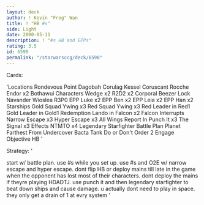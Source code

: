 ```yaml
---
layout: deck
author: ! Kevin "Frog" Wan
title: ! "HB #s"
side: Light
date: 2000-05-11
description: ! "#s HB and EPPs"
rating: 3.5
id: 6590
permalink: "/starwarsccg/deck/6590"
---
```

Cards: 

'Locations
Rondevous Point
Dagobah
Corulag
Kessel
Coruscant
Rocche
Endor x2
Bothawui
Characters
Wedge x2
R2D2 x2
Corporal Beezer
Lock Navander
Wioslea
R3P0
EPP Luke x2
EPP Ben x2
EPP Leia x2
EPP Han x2
Starships
Gold Squad Ywing x3
Red Squad Ywing x3
Red Leader in Red1
Gold Leader in Gold1
Redemption
Lando in Falcon x2
Falcon
Interrupts
Narrow Escape x3
Hyper Escape x3
All Wings Report In
Punch It x3
The Signal x3
Effects
NTMTO x4
Legendary Starfighter
Battle Plan
Planet Farthest From
Undercover
Bacta Tank
Do or Don't
Order 2 Engage
Objective
HB '

Strategy: '

start w/ battle plan. use #s while you set up. use #s and O2E w/ narrow escape and hyper escape. dont flip HB or deploy mains till late in the game when the opponent has lost most of their characters. dont deploy the mains if theyre playing HDADTJ. use punch it and then legendary starfighter to beat down ships and cause damage. u actually dont need to play in space. they only get a drain of 1 at evry system '
